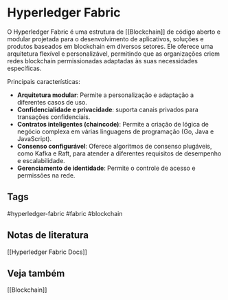 # Hyperledger Fabric

O Hyperledger Fabric é uma estrutura de [[Blockchain]] de código aberto e modular projetada para o desenvolvimento de aplicativos, soluções e produtos baseados em blockchain em diversos setores. Ele oferece uma arquitetura flexível e personalizável, permitindo que as organizações criem redes blockchain permissionadas adaptadas às suas necessidades específicas.

Principais características:
- **Arquitetura modular**: Permite a personalização e adaptação a diferentes casos de uso.
- **Confidencialidade e privacidade**: suporta canais privados para transações confidenciais.
- **Contratos inteligentes (chaincode)**: Permite a criação de lógica de negócio complexa em várias linguagens de programação (Go, Java e JavaScript).
- **Consenso configurável**: Oferece algoritmos de consenso plugáveis, como Kafka e Raft, para atender a diferentes requisitos de desempenho e escalabilidade.
- **Gerenciamento de identidade**: Permite o controle de acesso e permissões na rede.

## Tags

#hyperledger-fabric #fabric #blockchain

## Notas de literatura

[[Hyperledger Fabric Docs]]

## Veja também

[[Blockchain]]